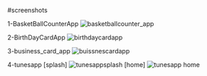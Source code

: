 #screenshots 

1-BasketBallCounterApp
![basketballcounter_app](https://github.com/user-attachments/assets/5ad63cfa-6e67-4903-a692-e2e6b0ebc1fc)


2-BirthDayCardApp
![birthdaycardapp](https://github.com/user-attachments/assets/d27bcbaa-d9e7-4d99-971a-13ae66e9d0f0)


3-business_card_app
![buissnescardapp](https://github.com/user-attachments/assets/4c51be66-42bd-42e7-92cd-4e434d75d966)


4-tunesapp 
[splash]
![tunesappsplash](https://github.com/user-attachments/assets/54625e00-a024-45b7-9c37-ecf9662174ea)
[home]
![tunesapp home](https://github.com/user-attachments/assets/c3d62e6c-1fb8-4553-bf51-232a5f03025d)


